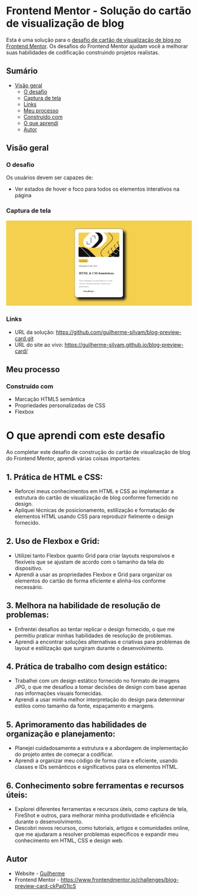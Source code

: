 # Frontend Mentor - Solução do cartão de visualização de blog

Esta é uma solução para o [desafio de cartão de visualização de blog no Frontend Mentor](https://www.frontendmentor.io/challenges/blog-preview-card-ckPaj01IcS). Os desafios do Frontend Mentor ajudam você a melhorar suas habilidades de codificação construindo projetos realistas.

## Sumário

- [Visão geral](#overview)
  - [O desafio](#the-challenge)
  - [Captura de tela](#screenshot)
  - [Links](#links)
  - [Meu processo](#my-process)
  - [Construído com](#built-with)
  - [O que aprendi](#what-i-learned)
  - [Autor](#author)


## Visão geral

### O desafio

Os usuários devem ser capazes de:

- Ver estados de hover e foco para todos os elementos interativos na página

### Captura de tela

![](Captura%20de%20tela%202024-04-17%20090523.png)




### Links

- URL da solução: https://github.com/guilherme-silvam/blog-preview-card.git
- URL do site ao vivo: https://guilherme-silvam.github.io/blog-preview-card/

## Meu processo

### Construído com

- Marcação HTML5 semântica
- Propriedades personalizadas de CSS
- Flexbox

# O que aprendi com este desafio

Ao completar este desafio de construção do cartão de visualização de blog do Frontend Mentor, aprendi várias coisas importantes:

## 1. Prática de HTML e CSS:
- Reforcei meus conhecimentos em HTML e CSS ao implementar a estrutura do cartão de visualização de blog conforme fornecido no design.
- Apliquei técnicas de posicionamento, estilização e formatação de elementos HTML usando CSS para reproduzir fielmente o design fornecido.

## 2. Uso de Flexbox e Grid:
- Utilizei tanto Flexbox quanto Grid para criar layouts responsivos e flexíveis que se ajustam de acordo com o tamanho da tela do dispositivo.
- Aprendi a usar as propriedades Flexbox e Grid para organizar os elementos do cartão de forma eficiente e alinhá-los conforme necessário.

## 3. Melhora na habilidade de resolução de problemas:
- Enfrentei desafios ao tentar replicar o design fornecido, o que me permitiu praticar minhas habilidades de resolução de problemas.
- Aprendi a encontrar soluções alternativas e criativas para problemas de layout e estilização que surgiram durante o desenvolvimento.

## 4. Prática de trabalho com design estático:
- Trabalhei com um design estático fornecido no formato de imagens JPG, o que me desafiou a tomar decisões de design com base apenas nas informações visuais fornecidas.
- Aprendi a usar minha melhor interpretação do design para determinar estilos como tamanho da fonte, espaçamento e margens.

## 5. Aprimoramento das habilidades de organização e planejamento:
- Planejei cuidadosamente a estrutura e a abordagem de implementação do projeto antes de começar a codificar.
- Aprendi a organizar meu código de forma clara e eficiente, usando classes e IDs semânticos e significativos para os elementos HTML.

## 6. Conhecimento sobre ferramentas e recursos úteis:
- Explorei diferentes ferramentas e recursos úteis, como captura de tela, FireShot e outros, para melhorar minha produtividade e eficiência durante o desenvolvimento.
- Descobri novos recursos, como tutoriais, artigos e comunidades online, que me ajudaram a resolver problemas específicos e expandir meu conhecimento em HTML, CSS e design web.

## Autor

- Website - [Guilherme](https://guilherme-silvam.github.io/blog-preview-card/)
- Frontend Mentor - https://www.frontendmentor.io/challenges/blog-preview-card-ckPaj01IcS





